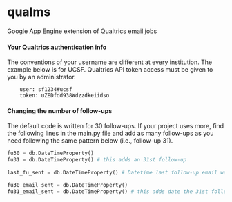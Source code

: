 # qualms
Google App Engine extension of Qualtrics email jobs

#### Your Qualtrics authentication info

The conventions of your username are different at every institution. The example below is for UCSF. 
Qualtrics API token access must be given to you by an administrator. 

        user: sf1234#ucsf
        token: uZEDfdd938Wdzzdkeiidso



#### Changing the number of follow-ups

The default code is written for 30 follow-ups. If your project uses more, find the following lines in the main.py file and add as many follow-ups as you need following the same pattern below (i.e., follow-up 31).
        
```python
fu30 = db.DateTimeProperty()
fu31 = db.DateTimeProperty() # this adds an 31st follow-up
    
last_fu_sent = db.DateTimeProperty() # Datetime last follow-up email was sent

fu30_email_sent = db.DateTimeProperty()
fu31_email_sent = db.DateTimeProperty() # this adds date the 31st follow-up was actually sent

```